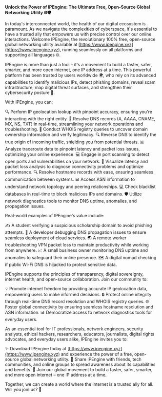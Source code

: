 **Unlock the Power of IPEngine: The Ultimate Free, Open-Source Global Networking Utility 🌐🛡️**

In today's interconnected world, the health of our digital ecosystem is paramount. As we navigate the complexities of cyberspace, it's essential to have a trusted ally that empowers us with precise control over our online interactions. Welcome IPEngine, the revolutionary 100% free, open-source global networking utility available at [https://www.ipengine.xyz](https://www.ipengine.xyz), running seamlessly on all platforms and supporting all languages 🌐.

IPEngine is more than just a tool – it's a movement to build a faster, safer, smarter, and more open internet, one IP address at a time. This powerful platform has been trusted by users worldwide 🌍, who rely on its advanced capabilities to identify malicious IPs, detect phishing domains, reveal scam infrastructure, map digital threat surfaces, and strengthen their cybersecurity posture 🔐.

With IPEngine, you can:

🔍 Perform IP geolocation lookup with pinpoint accuracy, ensuring you're interacting with the right entity.
📡 Resolve DNS records (A, AAAA, CNAME, MX, NS, TXT) in real-time, streamlining your network operations and troubleshooting.
🚀 Conduct WHOIS registry queries to uncover domain ownership information and verify legitimacy.
🔍 Reverse DNS to identify the true origin of incoming traffic, shielding you from potential threats.
📊 Analyze traceroute data to pinpoint latency and packet loss issues, optimizing your online experience.
💻 Engage in port scanning to detect open ports and vulnerabilities on your network.
🚀 Visualize latency and packet loss analysis to diagnose connectivity problems and optimize performance.
🔍 Resolve hostname records with ease, ensuring seamless communication between systems.
📊 Access ASN information to understand network topology and peering relationships.
💻 Check blacklist databases in real-time to block malicious IPs and domains.
🛡️ Utilize network diagnostics tools to monitor DNS uptime, anomalies, and propagation issues.

Real-world examples of IPEngine's value include:

✍️ A student verifying a suspicious scholarship domain to avoid phishing attempts.
🤖 A developer debugging DNS propagation issues to ensure seamless deployment of cloud services.
🌏 A remote worker troubleshooting VPN packet loss to maintain productivity while working from anywhere.
📈 A small business owner monitoring DNS uptime and anomalies to safeguard their online presence.
🗺️ A digital nomad checking if public Wi-Fi DNS is hijacked to protect sensitive data.

IPEngine supports the principles of transparency, digital sovereignty, internet health, and open-source collaboration. Join our community to:

💡 Promote internet freedom by providing accurate IP geolocation data, empowering users to make informed decisions.
🔒 Protect online integrity through real-time DNS record resolution and WHOIS registry queries.
🌐 Foster global connectivity by ensuring seamless hostname resolution and ASN information.
📊 Democratize access to network diagnostics tools for everyday users.

As an essential tool for IT professionals, network engineers, security analysts, ethical hackers, researchers, educators, journalists, digital rights advocates, and everyday users alike, IPEngine invites you to:

✨ Download IPEngine today at [https://www.ipengine.xyz](https://www.ipengine.xyz) and experience the power of a free, open-source global networking utility.
🤝 Share IPEngine with friends, tech communities, and online groups to spread awareness about its capabilities and benefits.
🌟 Join our global movement to build a faster, safer, smarter, and more open internet – one IP address at a time.

Together, we can create a world where the internet is a trusted ally for all. Will you join us? 🚀